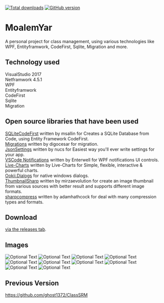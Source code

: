 [![Total downloads](https://img.shields.io/github/downloads/ghost1372/MoalemYar/total.svg)](https://github.com/ghost1372/MoalemYar/releases)
[![GitHub version](https://badge.fury.io/gh/ghost1372%2FMoalemYar.svg)](https://badge.fury.io/gh/ghost1372%2FMoalemYar)

# MoalemYar
A personal project for class management, using various technologies like WPF, Entityframwork, CodeFirst, Sqlite, Migration and more.

## Technology used
VisualStudio 2017<br>
Netframwork 4.5.1<br>
WPF<br>
Entityframwork<br>
CodeFirst<br>
Sqlite<br>
Migration<br>

## Open source libraries that have been used
[SQLiteCodeFirst](https://github.com/msallin/SQLiteCodeFirst) written by msallin for Creates a SQLite Database from Code, using Entity Framework CodeFirst.<br>
[Migrations](https://github.com/digocesar/SQLiteCodeFirst) written by digocesar for migration.<br>
[JsonSettings](https://github.com/Nucs/JsonSettings) written by nucs for Easiest way you'll ever write settings for your app.<br>
[VSCode Notifications](https://github.com/Enterwell/Wpf.Notifications) written by Enterwell for WPF notifications UI controls.<br>
[Live-Charts](https://github.com/Live-Charts/Live-Charts) written by Live-Charts for Simple, flexible, interactive & powerful charts.<br>
[Ookii.Dialogs](http://www.ookii.org/Software/Dialogs/) for native windows dialogs.<br>
[ThumbnailSharp](https://github.com/mirzaevolution/ThumbnailSharp) written by mirzaevolution for create an image thumbnail from various sources with better result and supports different image formats.<br>
[sharpcompress](https://github.com/adamhathcock/sharpcompress) written by adamhathcock for deal with many compression types and formats.<br>

## Download
 [via the releases tab](https://github.com/ghost1372/MoalemYar/releases).<br>

## Images
![Optional Text](Screen1.png)
![Optional Text](Screen2.png)
![Optional Text](Screen3.png)
![Optional Text](Screen4.png)
![Optional Text](Screen5.png)
![Optional Text](Screen6.png)
![Optional Text](Screen7.png)
![Optional Text](Screen8.png)
![Optional Text](Screen9.png)
![Optional Text](Screen10.png)

## Previous Version
https://github.com/ghost1372/ClassSRM
